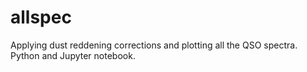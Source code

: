 # allspec
Applying dust reddening corrections and plotting all the QSO spectra.
Python and Jupyter notebook.
